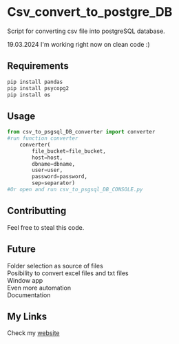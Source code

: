 # Csv_convert_to_postgre_DB

Script for converting csv file into postgreSQL database.

19.03.2024 I'm working right now on clean code :)

## Requirements

```bash
pip install pandas
pip install psycopg2
pip install os
```

## Usage

```python
from csv_to_psgsql_DB_converter import converter
#run function converter
    converter(
        file_bucket=file_bucket, 
        host=host, 
        dbname=dbname,
        user=user, 
        password=password, 
        sep=separator)
#Or open and run csv_to_psgsql_DB_CONSOLE.py
```

## Contributting
Feel free to steal this code.

## Future
Folder selection as source of files  
Posibility to convert excel files and txt files  
Window app  
Even more automation  
Documentation  

## My Links
Check my [website](https://aleksanderdmowski.com/)
